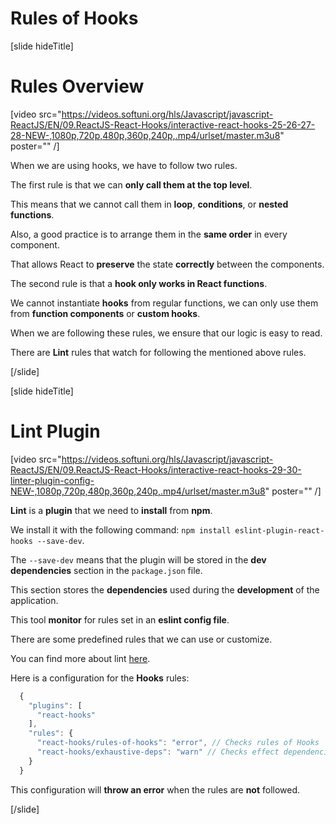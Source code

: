 # Rules of Hooks

[slide hideTitle]

# Rules Overview

[video src="https://videos.softuni.org/hls/Javascript/javascript-ReactJS/EN/09.ReactJS-React-Hooks/interactive-react-hooks-25-26-27-28-NEW-,1080p,720p,480p,360p,240p,.mp4/urlset/master.m3u8" poster="" /]

When we are using hooks, we have to follow two rules.

The first rule is that we can **only call them at the top level**.

This means that we cannot call them in **loop**, **conditions**, or **nested functions**.

Also, a good practice is to arrange them in the **same order** in every component.

That allows React to **preserve** the state **correctly** between the components.

The second rule is that a **hook only works in React functions**.

We cannot instantiate **hooks** from regular functions, we can only use them from **function components** or **custom hooks**.

When we are following these rules, we ensure that our logic is easy to read.

There are **Lint** rules that watch for following the mentioned above rules.

[/slide]

[slide hideTitle]

# Lint Plugin

[video src="https://videos.softuni.org/hls/Javascript/javascript-ReactJS/EN/09.ReactJS-React-Hooks/interactive-react-hooks-29-30-linter-plugin-config-NEW-,1080p,720p,480p,360p,240p,.mp4/urlset/master.m3u8" poster="" /]

**Lint** is a **plugin** that we need to **install** from **npm**.

We install it with the following command: `npm install eslint-plugin-react-hooks --save-dev`.

The `--save-dev` means that the plugin will be stored in the **dev dependencies** section in the `package.json` file. 

This section stores the **dependencies** used during the **development** of the application.

This tool **monitor** for rules set in an **eslint config file**.

There are some predefined rules that we can use or customize.

You can find more about lint [here](https://www.npmjs.com/package/eslint-plugin-react-hooks).

Here is a configuration for the **Hooks** rules:

```js
  {
    "plugins": [
      "react-hooks"
    ],
    "rules": {
      "react-hooks/rules-of-hooks": "error", // Checks rules of Hooks
      "react-hooks/exhaustive-deps": "warn" // Checks effect dependencies
    }
  }
```

This configuration will **throw an error** when the rules are **not** followed.

[/slide]
